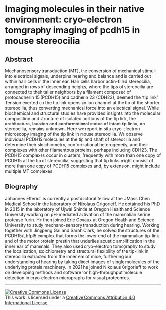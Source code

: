 # Imaging molecules in their native environment: cryo-electron tomgraphy imaging of pcdh15 in mouse stereocilia

## Abstract

Mechanosensory transduction (MT), the conversion of mechanical stimuli into
electrical signals, underpins hearing and balance and is carried out within hair
cells in the inner ear. Hair cells harbor actin-filled stereocilia, arranged in
rows of descending heights, where the tips of stereocilia are connected to their
taller neighbors by a filament composed of protocadherin 15 (PCDH15) and
cadherin 23 (CDH23), deemed the ‘tip link’. Tension exerted on the tip link
opens an ion channel at the tip of the shorter stereocilia, thus converting
mechanical force into an electrical signal. While biochemical and structural
studies have provided insights into the molecular composition and structure of
isolated portions of the tip link, the architecture, location and conformational
states of intact tip links, on stereocilia, remains unknown. Here we report in
situ cryo-electron microscopy imaging of the tip link in mouse stereocilia. We
observe individual PCDH15 molecules at the tip and shaft of stereocilia and
determine their stoichiometry, conformational heterogeneity, and their complexes
with other filamentous proteins, perhaps including CDH23. The PCDH15 complexes
occur in clusters, frequently with more than one copy of PCDH15 at the tip of
stereocilia, suggesting that tip links might consist of more than one copy of
PCDH15 complexes and, by extension, might include multiple MT complexes.

## Biography

Johannes Elferich is currently a postdoctoral fellow at the UMass Chen Medical
School in the laboratory of Nikolaus Grigorieff. He obtained his PhD in 2015 in
the laboratory of Ujwal Shinde at Oregon Health and Science University working
on pH-mediated activation of the mammalian serine protease furin. He then joined
Eric Gouaux at Oregon Health and Science University to study mechano-sensory
transduction during hearing. Working together with Jingpeng Gai and Sarah Clark,
he solved the structures of the PCDH15/Lhfpl5 complex that forms the lower end
of the mammalian tip-link and of the motor protein prestin that underlies
acustic amplification in the inner ear of mammals. They also used cryo-electron
tomography to study the localization, stoichiometry and structural flexibility
of the tip-link in stereocilia extracted from the inner ear of mice, furthering
our understanding of hearing by taking direct images of single molecules of the
underlying protein machinery. In 2021 he joined Nikolaus Grigorieff to work on
developing methods and software for high-throughput molecule detection in
cryo-electron micropraphs for visual proteomics.

---

<a rel="license" href="http://creativecommons.org/licenses/by/4.0/"><img alt="Creative Commons License" style="border-width:0" src="https://i.creativecommons.org/l/by/4.0/88x31.png" /></a><br />This work is licensed under a <a rel="license" href="http://creativecommons.org/licenses/by/4.0/">Creative Commons Attribution 4.0 International License</a>.

